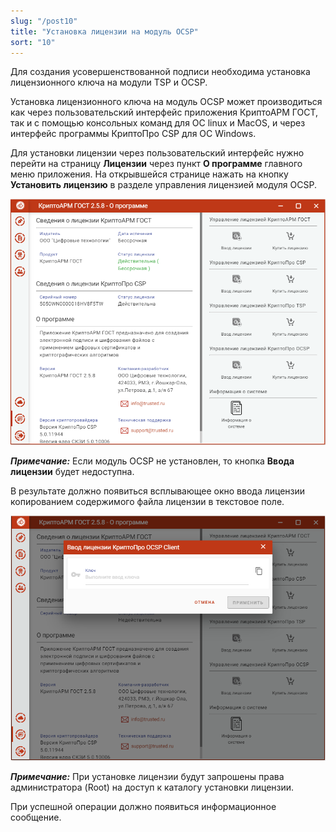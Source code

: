 ```yaml
---
slug: "/post10"
title: "Установка лицензии на модуль OCSP"
sort: "10"
---
```


Для создания усовершенствованной подписи необходима установка лицензионного ключа на модули TSP и OCSP.

Установка лицензионного ключа на модуль OCSP может производиться как через пользовательский интерфейс приложения КриптоАРМ ГОСТ, так и с помощью консольных команд для ОС linux и MacOS, и через интерфейс программы КриптоПро CSP для ОС Windows.

Для установки лицензии через пользовательский интерфейс нужно перейти на страницу **Лицензии** через пункт **О программе** главного меню приложения. На открывшейся странице нажать на кнопку **Установить лицензию** в разделе управления лицензией модуля OCSP.

![license-gost.png](./images/license-gost.png "Страница ввода лицензионного ключа на модуль OCSP")

***Примечание:*** Если модуль OCSP не установлен, то кнопка **Ввода лицензии** будет недоступна.

В результате должно появиться всплывающее окно ввода лицензии копированием содержимого файла лицензии в текстовое поле.

![license-ocsp.png](./images/license-ocsp.png "Окно ввода лицензионного ключа на модуль OCSP")

***Примечание:*** При установке лицензии будут запрошены права администратора (Root) на доступ к каталогу установки лицензии.

При успешной операции должно появиться информационное сообщение.

